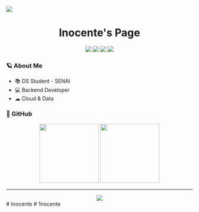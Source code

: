 <img src="https://mir-s3-cdn-cf.behance.net/project_modules/max_1200/bbefa799786133.5efa9bf3d1b49.gif">

<h1 align="center">Inocente's Page</h1>

<div  align="center">
<a href="https://www.instagram.com/1no_cent/?theme=dark" target="_blank"><img src="https://img.shields.io/badge/Instagram-E4405F?style=flat-squarer&logo=Instagram&logoColor=white"></a>
<a href="https://www.linkedin.com/" target="_blank"><img src="https://img.shields.io/badge/-LinkedIn-blue?style=flat-square&logo=LinkedIn&logoColor=white"></a>
<a href="mailto:pedrohrino13@gmail.com" target="_blank"><img src="https://img.shields.io/badge/-Gmail-c14438?style=flat-square&logo=Gmail&logoColor=white"></a>
<a href="www.github.com/1nocente.com" target="_blank"><img src="https://img.shields.io/github/followers/RyanAlvesz?label=follow&style=social"></a>
</div>

### 🪐 About Me
- 📚 DS Student - SENAI
- 💻 Backend Developer
- ☁  Cloud & Data
  
### 🤖 GitHub
<div style="display: inline_block" align="center">
  <img height="160em" src="https://github-readme-stats.vercel.app/api?username=1nocente&show_icons=true&theme=tokyonight&include_all_commits=true&count_private=true"/>
  <img height="160em" src="https://github-readme-stats.vercel.app/api/top-langs/?username=1nocente&layout=compact&langs_count=7&theme=tokyonight"/>
</div>
  
  -----
<div align="center">
<img src="https://github.com/1nocente/1nocente/blob/output/github-contribution-grid-snake.svg">
</div>
# Inocente
# 1nocente
